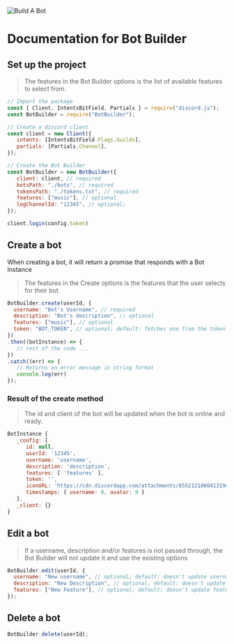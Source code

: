 ![Build A Bot](https://cdn.discordapp.com/attachments/855212186041319455/1048180291614806106/BAB_Banner.png)
# Documentation for Bot Builder

## Set up the project
> The features in the Bot Builder options is the list of available features to select from.
``` js
// Import the package
const { Client, IntentsBitField, Partials } = require("discord.js");
const BotBuilder = require("BotBuilder");

// Create a discord client
const client = new Client({
   intents: [IntentsBitField.Flags.Guilds],
   partials: [Partials.Channel],
});

// Create the Bot Builder
const BotBuilder = new BotBuilder({
   client: client, // required
   botsPath: "./bots", // required
   tokensPath: "./tokens.txt", // required
   features: ["music"], // optional
   logChannelId: "12345", // optional;
});

client.login(config.token)
```

## Create a bot
When creating a bot, it will return a promise that responds with a Bot Instance
> The features in the Create options is the features that the user selects for their bot.
``` js
BotBuilder.create(userId, {
  username: "Bot's Username", // required
  description: "Bot's description", // optional
  features: ["music"], // optional
  token: "BOT_TOKEN", // optional; default: fetches one from the token list in the token's path
})
.then((botInstance) => {
   // rest of the code ...
})
.catch((err) => {
   // Returns an error message in string format
   console.log(err)
});
```
### Result of the create method
> The id and client of the bot will be updated when the bot is online and ready.
``` js
BotInstance {
   _config: {
      id: null,
      userId: '12345',
      username: 'username',
      description: 'description',
      features: [ 'features' ],
      token: '',
      iconURL: 'https://cdn.discordapp.com/attachments/855212186041319455/1011933282096648192/default-icon.png',
      timestamps: { username: 0, avatar: 0 }
   },
   _client: {}
} 
```

## Edit a bot
> If a username, description and/or features is not passed through, the Bot Builder will not update it and use the existing options
``` js
BotBuilder.edit(userId, {
  username: "New username", // optional; default: doesn't update username
  description: "New Description", // optional; default: doesn't update description
  features: ["New Feature"], // optional; default: doesn't update features
});
```

## Delete a bot
``` js
BotBuilder.delete(userId);
```









